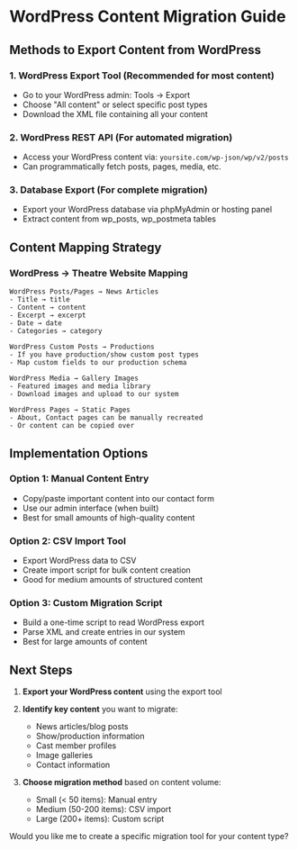 # WordPress Content Migration Guide

## Methods to Export Content from WordPress

### 1. WordPress Export Tool (Recommended for most content)
- Go to your WordPress admin: Tools → Export
- Choose "All content" or select specific post types
- Download the XML file containing all your content

### 2. WordPress REST API (For automated migration)
- Access your WordPress content via: `yoursite.com/wp-json/wp/v2/posts`
- Can programmatically fetch posts, pages, media, etc.

### 3. Database Export (For complete migration)
- Export your WordPress database via phpMyAdmin or hosting panel
- Extract content from wp_posts, wp_postmeta tables

## Content Mapping Strategy

### WordPress → Theatre Website Mapping
```
WordPress Posts/Pages → News Articles
- Title → title
- Content → content
- Excerpt → excerpt
- Date → date
- Categories → category

WordPress Custom Posts → Productions
- If you have production/show custom post types
- Map custom fields to our production schema

WordPress Media → Gallery Images
- Featured images and media library
- Download images and upload to our system

WordPress Pages → Static Pages
- About, Contact pages can be manually recreated
- Or content can be copied over
```

## Implementation Options

### Option 1: Manual Content Entry
- Copy/paste important content into our contact form
- Use our admin interface (when built)
- Best for small amounts of high-quality content

### Option 2: CSV Import Tool
- Export WordPress data to CSV
- Create import script for bulk content creation
- Good for medium amounts of structured content

### Option 3: Custom Migration Script
- Build a one-time script to read WordPress export
- Parse XML and create entries in our system
- Best for large amounts of content

## Next Steps

1. **Export your WordPress content** using the export tool
2. **Identify key content** you want to migrate:
   - News articles/blog posts
   - Show/production information
   - Cast member profiles
   - Image galleries
   - Contact information

3. **Choose migration method** based on content volume:
   - Small (< 50 items): Manual entry
   - Medium (50-200 items): CSV import
   - Large (200+ items): Custom script

Would you like me to create a specific migration tool for your content type?